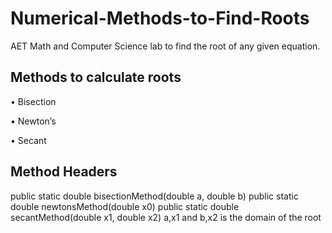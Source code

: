 # Numerical-Methods-to-Find-Roots
AET Math and Computer Science lab to find the root of any given equation. 

## Methods to calculate roots
• Bisection

• Newton’s

• Secant

## Method Headers
public static double bisectionMethod(double a, double b)
public static double newtonsMethod(double x0)
public static double secantMethod(double x1, double x2)
a,x1 and b,x2 is the domain of the root
